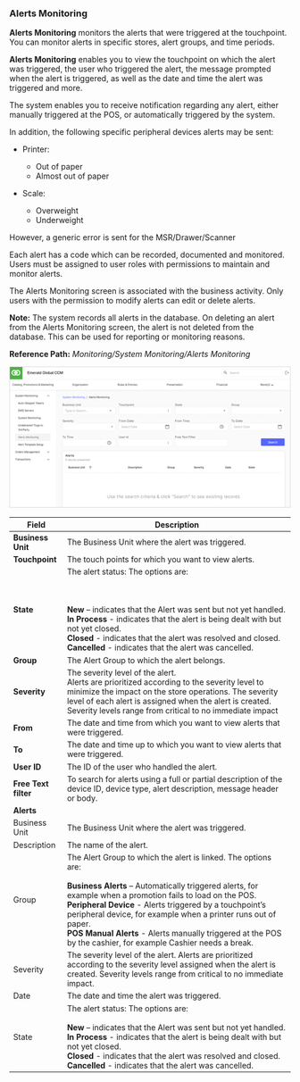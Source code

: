 ### Alerts Monitoring

**Alerts Monitoring** monitors the alerts that were triggered at the touchpoint. You can monitor alerts in specific stores, alert groups, and time periods.

**Alerts Monitoring** enables you to view the touchpoint on which the alert was triggered, the user who triggered the alert, the message prompted when the alert is triggered, as well as the date and time the alert was triggered and more.

The system enables you to receive notification regarding any alert, either manually triggered at the POS, or automatically triggered by the system.

In addition, the following specific peripheral devices alerts may be sent:

* Printer:
    * Out of paper
    * Almost out of paper

* Scale:
    * Overweight
    * Underweight

However, a generic error is sent for the MSR/Drawer/Scanner

Each alert has a code which can be recorded, documented and monitored. Users must be assigned to user roles with permissions to maintain and monitor alerts.

The Alerts Monitoring screen is associated with the business activity. Only users with the permission to modify alerts can edit or delete alerts.

**Note:** The system records all alerts in the database. On deleting an alert from the Alerts Monitoring screen, the alert is not deleted from the database. This can be used for reporting or monitoring reasons.

**Reference Path:** *Monitoring/System Monitoring/Alerts Monitoring*

![Alerts Monitoring Screen](/Images/AlertsMonitoringScreen.png)

|**Field**|**Description**|
|---------|----------|
|**Business Unit**|The Business Unit where the alert was triggered.|
|**Touchpoint**|The touch points for which you want to view alerts.|
|**State**|The alert status: The options are:<BR><BR><BR><BR>**New** – indicates that the Alert was sent but not yet handled.<BR>**In Process** - indicates that the alert is being dealt with but not yet closed.<BR>**Closed** - indicates that the alert was resolved and closed.<BR>**Cancelled** - indicates that the alert was cancelled.|
|**Group**|The Alert Group to which the alert belongs.|
|**Severity**|The severity level of the alert.<BR>Alerts are prioritized according to the severity level to minimize the impact on the store operations. The severity level of each alert is assigned when the alert is created. Severity levels range from critical to no immediate impact|
|**From**|The date and time from which you want to view alerts that were triggered.|
|**To**|The date and time up to which you want to view alerts that were triggered.
|**User ID**|The ID of the user who handled the alert.|
|**Free Text filter**|To search for alerts using a full or partial description of the device ID, device type, alert description, message header or body.|
|**Alerts**||
|Business Unit|The Business Unit where the alert was triggered.|
|Description|The name of the alert.|
|Group|The Alert Group to which the alert is linked. The options are:<BR><BR>**Business Alerts** – Automatically triggered alerts, for example when a promotion fails to load on the POS.<BR>**Peripheral Device** - Alerts triggered by a touchpoint’s peripheral device, for example when a printer runs out of paper.<BR>**POS Manual Alerts** - Alerts manually triggered at the POS by the cashier, for example Cashier needs a break.|
|Severity|The severity level of the alert.  Alerts are prioritized according to the severity level assigned when the alert is created. Severity levels range from critical to no immediate impact.|
|Date|The date and time the alert was triggered.|
|State|The alert status: The options are:<BR><BR>**New** – indicates that the Alert was sent but not yet handled.<BR>**In Process** - indicates that the alert is being dealt with but not yet closed.<BR>**Closed** - indicates that the alert was resolved and closed.<BR>**Cancelled** - indicates that the alert was cancelled.|